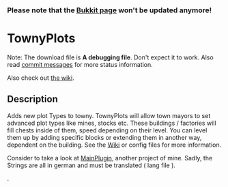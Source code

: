 ### Please note that the [Bukkit page](https://dev.bukkit.org/projects/townyplots) won't be updated anymore!

# TownyPlots

Note: The download file is **A debugging file**. Don't expect it to work. Also read [commit messages](https://github.com/Pommesritter/TownyPlots/commits/master) for more status information.



Also check out [the wiki](https://github.com/Pommesritter/TownyPlots/wiki/).

## Description

Adds new plot Types to towny.
TownyPlots will allow town mayors to set advanced plot types like mines, stocks etc. 
These buildings / factories will fill chests inside of them, speed depending on their level. You can level them up by adding specific blocks or extending them in another way, dependent on the building. 
See the [Wiki](https://github.com/Pommesritter/TownyPlots/wiki) or config files for more information.

Consider to take a look at [MainPlugin](https://github.com/herbertsfundgrube/GSplugin), another project of mine. 
Sadly, the Strings are all in german and must be translated ( lang file ). 

.
